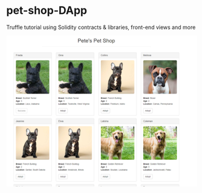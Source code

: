 # pet-shop-DApp
Truffle tutorial using Solidity contracts &amp; libraries, front-end views and more

![Front Page](WebPage-Metamask.png)
